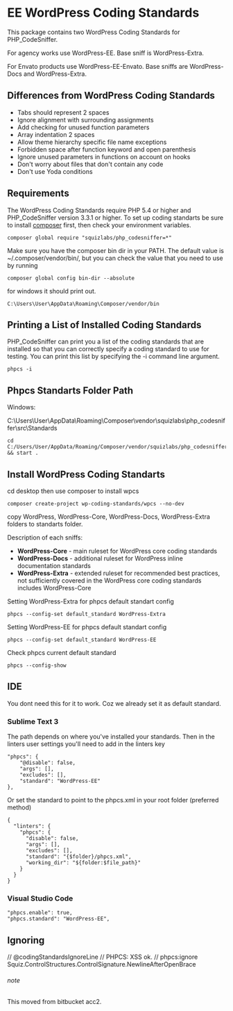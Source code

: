 # EE WordPress Coding Standards

This package contains two WordPress Coding Standards for PHP_CodeSniffer.

For agency works use WordPress-EE. Base sniff is WordPress-Extra.

For Envato products use WordPress-EE-Envato. Base sniffs are WordPress-Docs and WordPress-Extra.

## Differences from WordPress Coding Standards

- Tabs should represent 2 spaces
- Ignore alignment with surrounding assignments
- Add checking for unused function parameters
- Array indentation 2 spaces
- Allow theme hierarchy specific file name exceptions
- Forbidden space after function keyword and open parenthesis
- Ignore unused parameters in functions on account on hooks
- Don't worry about files that don't contain any code
- Don't use Yoda conditions

## Requirements

The WordPress Coding Standards require PHP 5.4 or higher and PHP_CodeSniffer version 3.3.1 or higher.
To set up coding standarts be sure to install [composer](https://getcomposer.org/) first, then check your environment variables.

```
composer global require "squizlabs/php_codesniffer=*"
```

Make sure you have the composer bin dir in your PATH. The default value is ~/.composer/vendor/bin/,
but you can check the value that you need to use by running

```
composer global config bin-dir --absolute
```

for windows it should print out.

```
C:\Users\User\AppData\Roaming\Composer/vendor/bin
```

## Printing a List of Installed Coding Standards

PHP_CodeSniffer can print you a list of the coding standards that are installed so that you can correctly specify a coding standard to use for testing. You can print this list by specifying the -i command line argument.

```
phpcs -i
```

## Phpcs Standarts Folder Path

Windows:

C:\Users\User\AppData\Roaming\Composer\vendor\squizlabs\php_codesniffer\src\Standards

```
cd C:/Users/User/AppData/Roaming/Composer/vendor/squizlabs/php_codesniffer/src/Standards && start .
```

## Install WordPress Coding Standarts

cd desktop then use composer to install wpcs

```
composer create-project wp-coding-standards/wpcs --no-dev
```

copy WordPress, WordPress-Core, WordPress-Docs, WordPress-Extra folders to standarts folder.

Description of each sniffs:

- **WordPress-Core** - main ruleset for WordPress core coding standards
- **WordPress-Docs** - additional ruleset for WordPress inline documentation standards
- **WordPress-Extra** - extended ruleset for recommended best practices, not sufficiently covered in the WordPress core coding standards
  includes WordPress-Core

Setting WordPress-Extra for phpcs default standart config

```
phpcs --config-set default_standard WordPress-Extra
```

Setting WordPress-EE for phpcs default standart config

```
phpcs --config-set default_standard WordPress-EE
```

Check phpcs current default standard

```
phpcs --config-show
```

## IDE

You dont need this for it to work. Coz we already set it as default standard.

### Sublime Text 3

The path depends on where you've installed your standards. Then in the linters user settings you'll need to add in the linters key

```
"phpcs": {
    "@disable": false,
    "args": [],
    "excludes": [],
    "standard": "WordPress-EE"
},
```

Or set the standard to point to the phpcs.xml in your root folder (preferred method)

```
{
  "linters": {
    "phpcs": {
      "disable": false,
      "args": [],
      "excludes": [],
      "standard": "{$folder}/phpcs.xml",
      "working_dir": "${folder:$file_path}"
    }
  }
}
```

### Visual Studio Code

```
"phpcs.enable": true,
"phpcs.standard": "WordPress-EE",
```

## Ignoring

// @codingStandardsIgnoreLine
// PHPCS: XSS ok.
// phpcs:ignore Squiz.ControlStructures.ControlSignature.NewlineAfterOpenBrace

###### note

This moved from bitbucket acc2.
